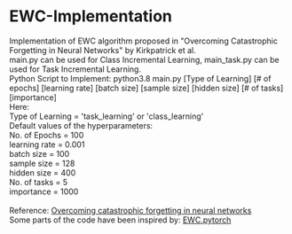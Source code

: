 # EWC-Implementation
Implementation of EWC algorithm proposed in "Overcoming Catastrophic Forgetting in Neural Networks" by Kirkpatrick et al.<br/>
main.py can be used for Class Incremental Learning, main_task.py can be used for Task Incremental Learning.<br/>
Python Script to Implement: python3.8 main.py [Type of Learning] [# of epochs] [learning rate] [batch size] [sample size] [hidden size] [# of tasks] [importance]<br/>
Here:<br/>
Type of Learning = 'task_learning' or 'class_learning'<br/>
Default values of the hyperparameters:<br/>
No. of Epochs = 100<br/>
learning rate = 0.001<br/>
batch size = 100<br/>
sample size = 128<br/>
hidden size = 400<br/>
No. of tasks = 5<br/>
importance = 1000<br/>
<br/>
Reference: [Overcoming catastrophic forgetting in neural networks](https://arxiv.org/abs/1612.00796)<br/>
Some parts of the code have been inspired by: [EWC.pytorch](https://github.com/moskomule/ewc.pytorch#ewcpytorch)<br/>
